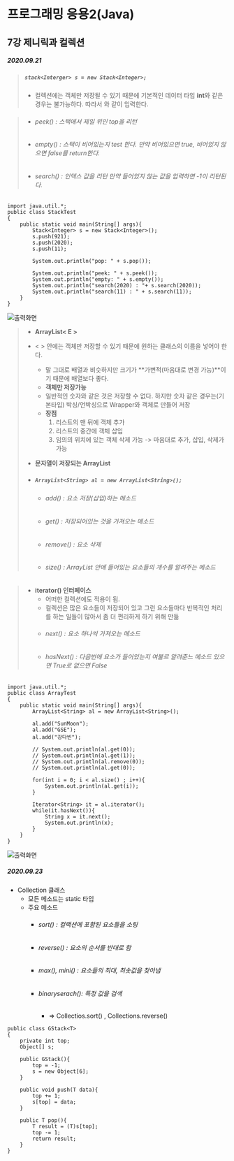 # 프로그래밍 응용2(Java)

## 7강 제니릭과 컬렉션

##### 2020.09.21

> ##### `stack<Interger> s = new Stack<Integer>; `
> + 컬렉션에는 객체만 저장될 수 있기 때문에 기본적인 데이터 타입 **int**와 같은 경우는 불가능하다. 따라서 <Integer>와 같이 입력한다.

> + ###### peek() : 스택에서 제일 위인 top을 리턴
> + ###### empty() : 스택이 비어있는지 test 한다. 만약 비어있으면 true, 비어있지 않으면 false를 return한다.
> + ###### search() : 인덱스 값을 리턴 만약 들어있지 않는 값을 입력하면 -1이 리턴된다.	

``` 	
import java.util.*;
public class StackTest
{
    public static void main(String[] args){
        Stack<Integer> s = new Stack<Integer>();
        s.push(921);
        s.push(2020);
        s.push(11);

        System.out.println("pop: " + s.pop());
        
        System.out.println("peek: " + s.peek());
        System.out.println("empty: " + s.empty());
        System.out.println("search(2020) : "+ s.search(2020));
        System.out.println("search(11) : " + s.search(11));
    }
}
```

![출력화면](https://user-images.githubusercontent.com/63287630/94412508-d38e6e00-01b4-11eb-812a-d1b75a150943.png)

> + **ArrayList< E >**
> + < > 안에는 객체만 저장할 수 있기 때문에 원하는 클래스의 이름을 넣어야 한다. 
> 	+ 말 그대로 배열과 비슷하지만 크기가 **가변적(마음대로 변경 가능)**이기 때문에 배열보다 좋다.
> 	+ **객체만 저장가능**
> 	+ 일반적인 숫자와 같은 것은 저장할 수 없다. 하지만 숫자 같은 경우는(기본타입) 박싱/언박싱으로 Wrapper와 객체로 만들어 저장
> 	+ **장점**
> 		1. 리스트의 맨 뒤에 객체 추가
> 		2. 리스트의 중간에 객체 삽입
> 		3. 임의의 위치에 있는 객체 삭제 가능
> 		-> 마음대로 추가, 삽입, 삭제가 가능  
>
>
>  
>  + **문자열이 저장되는 ArrayList**  
>  	+ ##### `ArrayList<String> al = new ArrayList<String>();`  
>  		+ ###### add() : 요소 저장(삽입)하는 메소드  
>  		+ ###### get() : 저장되어있는 것을 가져오는 메소드  
>  		+ ###### remove() : 요소 삭제  
>  		+ ###### size() : ArrayList 안에 들어있는 요소들의 개수를 알려주는 메소드  



> + **iterator() 인터페이스**
> 	+ 어떠한 컬렉션에도 적용이 됨.
> 	+ 컬렉션은 많은 요소들이 저장되어 있고 그런 요소들마다 반복적인 처리를 하는 일들이 많아서 좀 더 편리하게 하기 위해 만듦
> 	+ ###### next() : 요소 하나씩 가져오는 메소드
> 	+ ###### hasNext() : 다음번에 요소가 들어있는지 여불르 알려준느 메소드 있으면 True로 없으면 False

```
import java.util.*;
public class ArrayTest
{
    public static void main(String[] args){
        ArrayList<String> al = new ArrayList<String>(); 
        
        al.add("SunMoon");
        al.add("GSE");
        al.add("강다빈");
        
        // System.out.println(al.get(0));
        // System.out.println(al.get(1));
        // System.out.println(al.remove(0));
        // System.out.println(al.get(0));
        
        for(int i = 0; i < al.size() ; i++){
            System.out.println(al.get(i));
        }

        Iterator<String> it = al.iterator(); 
        while(it.hasNext()){
            String x = it.next();
            System.out.println(x);      
        }
    }
}
```

![출력화면](https://user-images.githubusercontent.com/63287630/94413363-f1100780-01b5-11eb-901d-140657142e29.png)


##### 2020.09.23
+ Collection 클래스
	+ 모든 메소드는 static 타입
	+ 주요 메소드
		+ ###### sort() : 컬랙션에 포함된 요소들을 소팅
		+ ###### reverse() : 요소의 순서를 반대로 함
		+ ###### max(), mini() : 요소들의 최대, 최솟값을 찾아냄 
		+ ###### binaryserach(): 특정 값을 검색
			+ => Collectios.sort() , Collections.reverse()  

```
public class GStack<T> 
{
    private int top;
    Object[] s; 
    
    public GStack(){
        top = -1;
        s = new Object[6];
    }

    public void push(T data){
        top += 1;
        s[top] = data;
    }    
    
    public T pop(){
        T result = (T)s[top];
        top -= 1;
        return result;
    }
}
```
